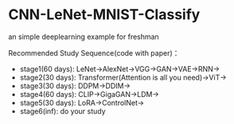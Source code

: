 # CNN-LeNet-MNIST-Classify
an simple deeplearning example for freshman

Recommended Study Sequence(code with paper)：

- stage1(60 days): LeNet->AlexNet->VGG->GAN->VAE->RNN->
- stage2(30 days): Transformer(Attention is all you need)->ViT->
- stage3(30 days): DDPM->DDIM->
- stage4(60 days): CLIP->GigaGAN->LDM->
- stage5(30 days): LoRA->ControlNet->
- stage6(inf): do your study
